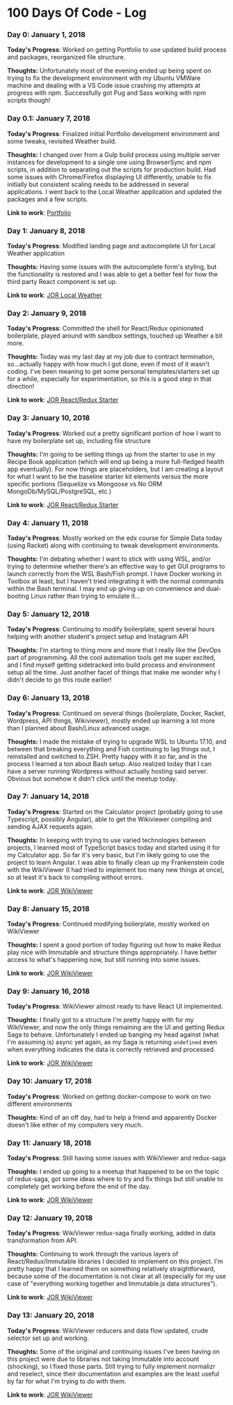 # 100 Days Of Code - Log

### Day 0: January 1, 2018

**Today's Progress**: Worked on getting Portfolio to use updated build process and packages, reorganized file structure.

**Thoughts:** Unfortunately most of the evening ended up being spent on trying to fix the development environment with my Ubuntu VMWare machine and dealing with a VS Code issue crashing my attempts at progress with npm. Successfully got Pug and Sass working with npm scripts though!

### Day 0.1: January 7, 2018

**Today's Progress**: Finalized initial Portfolio development environment and some tweaks, revisited Weather build.

**Thoughts:** I changed over from a Gulp build process using multiple server instances for development to a single one using BrowserSync and npm scripts, in addition to separating out the scripts for production build. Had some issues with Chrome/Firefox displaying UI differently, unable to fix initially but consistent scaling needs to be addressed in several applications. I went back to the Local Weather application and updated the packages and a few scripts.

**Link to work**: [Portfolio](https://github.com/JaxomofRuatha/Portfolio)

### Day 1: January 8, 2018

**Today's Progress**: Modified landing page and autocomplete UI for Local Weather application

**Thoughts:** Having some issues with the autocomplete form's styling, but the functionality is restored and I was able to get a better feel for how the third party React component is set up.

**Link to work**: [JOR Local Weather](https://github.com/JaxomofRuatha/fcc-weather)

### Day 2: January 9, 2018

**Today's Progress**: Committed the shell for React/Redux opinionated boilerplate, played around with sandbox settings, touched up Weather a bit more.

**Thoughts:** Today was my last day at my job due to contract termination, so...actually happy with how much I got done, even if most of it wasn't coding. I've been meaning to get some personal templates/starters set up for a while, especially for experimentation, so this is a good step in that direction!

**Link to work**: [JOR React/Redux Starter](https://github.com/JaxomofRuatha/jor-react-redux-starter)

### Day 3: January 10, 2018

**Today's Progress**: Worked out a pretty significant portion of how I want to have my boilerplate set up, including file structure

**Thoughts:** I'm going to be setting things up from the starter to use in my Recipe Book application (which will end up being a more full-fledged health app eventually). For now things are placeholders, but I am creating a layout for what I want to be the baseline starter kit elements versus the more specific portions (Sequelize vs Mongoose vs No ORM MongoDb/MySQL/PostgreSQL, etc.)

**Link to work**: [JOR React/Redux Starter](https://github.com/JaxomofRuatha/jor-react-redux-starter)

### Day 4: January 11, 2018

**Today's Progress**: Mostly worked on the edx course for Simple Data today (using Racket) along with continuing to tweak development environments.

**Thoughts:** I'm debating whether I want to stick with using WSL, and/or trying to determine whether there's an effective way to get GUI programs to launch correctly from the WSL Bash/Fish prompt. I have Docker working in Toolbox at least, but I haven't tried integrating it with the normal commands within the Bash terminal. I may end up giving up on convenience and dual-booting Linux rather than trying to emulate it...

### Day 5: January 12, 2018

**Today's Progress**: Continuing to modify boilerplate, spent several hours helping with another student's project setup and Instagram API

**Thoughts:** I'm starting to thing more and more that I really like the DevOps part of programming. All the cool automation tools get me super excited, and I find myself getting sidetracked into build process and environment setup all the time. Just another facet of things that make me wonder why I didn't decide to go this route earlier!

### Day 6: January 13, 2018

**Today's Progress**: Continued on several things (boilerplate, Docker, Racket, Wordpress, API things, Wikiviewer), mostly ended up learning a lot more than I planned about Bash/Linux advanced usage.

**Thoughts:** I made the mistake of trying to upgrade WSL to Ubuntu 17.10, and between that breaking everything and Fish continuing to lag things out, I reinstalled and switched to ZSH. Pretty happy with it so far, and in the process I learned a ton about Bash setup. Also realized today that I can have a server running Wordpress without actually hosting said server. Obvious but somehow it didn't click until the meetup today.

### Day 7: January 14, 2018

**Today's Progress**: Started on the Calculator project (probably going to use Typescript, possibly Angular), able to get the Wikiviewer compiling and sending AJAX requests again.

**Thoughts:** In keeping with trying to use varied technologies between projects, I learned most of TypeScript basics today and started using it for my Calculator app. So far it's very basic, but I'm likely going to use the project to learn Angular. I was able to finally clean up my Frankenstein code with the WikiViewer (I had tried to implement too many new things at once), so at least it's back to compiling without errors.

**Link to work**: [JOR WikiViewer](https://github.com/JaxomofRuatha/fcc-wikiviewer)

### Day 8: January 15, 2018

**Today's Progress**: Continued modifying boilerplate, mostly worked on WikiViewer

**Thoughts:** I spent a good portion of today figuring out how to make Redux play nice with Immutable and structure things appropriately. I have better access to what's happening now, but still running into some issues.

**Link to work**: [JOR WikiViewer](https://github.com/JaxomofRuatha/fcc-wikiviewer)

### Day 9: January 16, 2018

**Today's Progress**: WikiViewer almost ready to have React UI implemented.

**Thoughts:** I finally got to a structure I'm pretty happy with for my WikiViewer, and now the only things remaining are the UI and getting Redux Saga to behave. Unfortunately I ended up banging my head against (what I'm assuming is) async yet again, as my Saga is returning `undefined` even when everything indicates the data is correctly retrieved and processed.

**Link to work**: [JOR WikiViewer](https://github.com/JaxomofRuatha/fcc-wikiviewer)

### Day 10: January 17, 2018

**Today's Progress**: Worked on getting docker-compose to work on two different environments

**Thoughts:** Kind of an off day, had to help a friend and apparently Docker doesn't like either of my computers very much.

### Day 11: January 18, 2018

**Today's Progress**: Still having some issues with WikiViewer and redux-saga

**Thoughts:** I ended up going to a meetup that happened to be on the topic of redux-saga, got some ideas where to try and fix things but still unable to completely get working before the end of the day.

**Link to work**: [JOR WikiViewer](https://github.com/JaxomofRuatha/fcc-wikiviewer)

### Day 12: January 19, 2018

**Today's Progress**: WikiViewer redux-saga finally working, added in data transformation from API.

**Thoughts:** Continuing to work through the various layers of React/Redux/Immutable libraries I decided to implement on this project. I'm pretty happy that I learned them on something relatively straightforward, because some of the documentation is not clear at all (especially for my use case of "everything working together and Immutable.js data structures").

**Link to work**: [JOR WikiViewer](https://github.com/JaxomofRuatha/fcc-wikiviewer)

### Day 13: January 20, 2018

**Today's Progress**: WikiViewer reducers and data flow updated, crude selector set up and working.

**Thoughts:** Some of the original and continuing issues I've been having on this project were due to libraries not taking Immutable into account (shocking), so I fixed those parts. Still trying to fully implement normalizr and reselect, since their documentation and examples are the least useful by far for what I'm trying to do with them.

**Link to work**: [JOR WikiViewer](https://github.com/JaxomofRuatha/fcc-wikiviewer)
